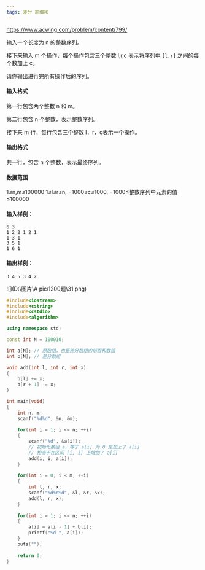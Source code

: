 ```yaml
---
tags: 差分 前缀和
---
```


https://www.acwing.com/problem/content/799/

输入一个长度为 n 的整数序列。

接下来输入 m 个操作，每个操作包含三个整数 l,r,c 表示将序列中 `[l,r]` 之间的每个数加上 c。

请你输出进行完所有操作后的序列。

#### 输入格式

第一行包含两个整数 n 和 m。

第二行包含 n 个整数，表示整数序列。

接下来 m 行，每行包含三个整数 l，r，c表示一个操作。

#### 输出格式

共一行，包含 n 个整数，表示最终序列。

#### 数据范围

1≤n,m≤100000
1≤l≤r≤n,
−1000≤c≤1000,
−1000≤整数序列中元素的值≤100000

#### 输入样例：

```
6 3
1 2 2 1 2 1
1 3 1
3 5 1
1 6 1
```

#### 输出样例：

```
3 4 5 3 4 2
```



![](D:\图片\A pic\1200题\31.png)



```cpp
#include<iostream>
#include<cstring>
#include<cstdio>
#include<algorithm>

using namespace std;

const int N = 100010;

int a[N]; // 原数组，也是差分数组的前缀和数组
int b[N]; // 差分数组

void add(int l, int r, int x)
{
    b[l] += x;
    b[r + 1] -= x;
}

int main(void)
{
    int n, m;
    scanf("%d%d", &n, &m);
    
    for(int i = 1; i <= n; ++i) 
    {
        scanf("%d", &a[i]);
        // 初始化数组 a，等于 a[i] 为 0 是加上了 a[i]
        // 相当于在区间 [i, i] 上增加了 a[i]
        add(i, i, a[i]);
    }
    
    for(int i = 0; i < m; ++i) 
    {
        int l, r, x;
        scanf("%d%d%d", &l, &r, &x);
        add(l, r, x);
    }
    
    for(int i = 1; i <= n; ++i) 
    {
        a[i] = a[i - 1] + b[i];
        printf("%d ", a[i]);
    }
    puts("");
    
    return 0;
}
```

